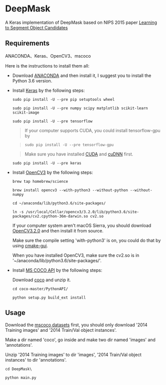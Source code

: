# DeepMask
A Keras implementation of DeepMask based on NIPS 2015 paper [Learning to Segment Object Candidates](https://arxiv.org/abs/1506.06204)

## Requirements
ANACONDA、Keras、OpenCV3、mscoco

Here is the instructions to install them all:
* Download [ANACONDA](https://www.continuum.io/downloads) and then install it, I suggest you to install the Python 3.6 version.
* Install [Keras](https://keras.io) by the following steps:
  
  `sudo pip install -U --pre pip setuptools wheel`
  
  `sudo pip install -U --pre numpy scipy matplotlib scikit-learn scikit-image`
  
  `sudo pip install -U --pre tensorflow`
  
     >If your computer supports CUDA, you could install tensorflow-gpu by 
     
     >`sudo pip install -U --pre tensorflow-gpu`
     
     > Make sure you have installed [CUDA](https://developer.nvidia.com/cuda-downloads) and [cuDNN](https://developer.nvidia.com/cudnn) first.
  
  `sudo pip install -U --pre keras`

* Install [OpenCV3](http://opencv.org) by the following steps:

  `brew tap homebrew/science`
  
  `brew install opencv3 --with-python3 --without-python --without-numpy`
  
  `cd ~/anaconda/lib/python3.6/site-packages/`
  
  `ln -s /usr/local/Cellar/opencv3/3.2.0/lib/python3.6/site-packages/cv2.cpython-36m-darwin.so cv2.so`
  
  If your computer system aren't macOS Sierra, you should download [OpenCV3.2.0](https://github.com/opencv/opencv/archive/3.2.0.zip) 
  and then install it from source.
  
  Make sure the compile setting 'with-python3' is on, you could do that by using [cmake-gui](https://cmake.org).
  
  When you have installed OpenCV3, make sure the cv2.so is in '~/anaconda/lib/python3.6/site-packages/'.

* Install [MS COCO API](https://github.com/pdollar/coco) by the following steps:
  
  Download [coco](https://codeload.github.com/pdollar/coco/zip/master) and unzip it.
  
  `cd coco-master/PythonAPI/`
  
  `python setup.py build_ext install`

## Usage
Download the [mscoco datasets](http://mscoco.org/dataset/#download) first, you should only download '2014 Training images' and '2014 Train/Val object instances'.

Make a dir named 'coco', go inside and make two dir named 'images' and 'annotations'.

Unzip '2014 Training images' to dir 'images', '2014 Train/Val object instances' to dir 'annotations'.

`cd DeepMask\`

`python main.py`



